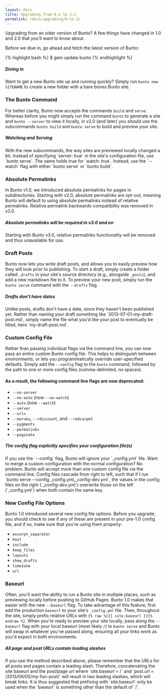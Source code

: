 ```yaml
---
layout: docs
title: Upgrading from 0.x to 2.x
permalink: /docs/upgrading/0-to-2/
---
```


Upgrading from an older version of Bunto? A few things have changed in 1.0
and 2.0 that you'll want to know about.

Before we dive in, go ahead and fetch the latest version of Bunto:

{% highlight bash %}
$ gem update bunto
{% endhighlight %}

<div class="note feature">
  <h5 markdown="1">Diving in</h5>
  <p markdown="1">Want to get a new Bunto site up and running quickly? Simply
   run <code>bunto new SITENAME</code> to create a new folder with a bare bones
   Bunto site.</p>
</div>

### The Bunto Command

For better clarity, Bunto now accepts the commands `build` and `serve`.
Whereas before you might simply run the command `bunto` to generate a site
and `bunto --server` to view it locally, in v2.0 (and later) you should
use the subcommands `bunto build` and `bunto serve` to build and preview
your site.

<div class="note info">
  <h5>Watching and Serving</h5>
  <p markdown="1">With the new subcommands, the way sites are previewed locally
   changed a bit. Instead of specifying `server: true` in the site's
   configuration file, use `bunto serve`. The same holds true for
   `watch: true`. Instead, use the `--watch` flag with either `bunto serve`
    or `bunto build`.</p>
</div>

### Absolute Permalinks

In Bunto v1.0, we introduced absolute permalinks for pages in
subdirectories. Starting with v2.0, absolute permalinks are opt-out,
meaning Bunto will default to using absolute permalinks instead of
relative permalinks. Relative permalink backwards-compatibility was removed in v3.0.

<div class="note warning" id="absolute-permalinks-warning">
  <h5 markdown="1">Absolute permalinks will be required in v3.0 and on</h5>
  <p markdown="1">
    Starting with Bunto v3.0, relative permalinks functionality will be removed and thus unavailable for use.
  </p>
</div>

### Draft Posts

Bunto now lets you write draft posts, and allows you to easily preview how
they will look prior to publishing. To start a draft, simply create a folder
called `_drafts` in your site's source directory (e.g., alongside `_posts`),
and add a new markdown file to it. To preview your new post, simply run the
`bunto serve` command with the `--drafts` flag.

<div class="note info">
  <h5 markdown="1">Drafts don't have dates</h5>
  <p markdown="1">
    Unlike posts, drafts don't have a date, since they haven't
    been published yet. Rather than naming your draft something like
    `2013-07-01-my-draft-post.md`, simply name the file what you'd like your
    post to eventually be titled, here `my-draft-post.md`.</p>
</div>

### Custom Config File

Rather than passing individual flags via the command line, you can now pass
an entire custom Bunto config file. This helps to distinguish between
environments, or lets you programmatically override user-specified
defaults. Simply add the `--config` flag to the `bunto` command, followed
by the path to one or more config files (comma-delimited, no spaces).

#### As a result, the following command line flags are now deprecated:

* `--no-server`
* `--no-auto` (now `--no-watch`)
* `--auto` (now `--watch`)
* `--server`
* `--url=`
* `--maruku`, `--rdiscount`, and `--redcarpet`
* `--pygments`
* `--permalink=`
* `--paginate`

<div class="note info">
  <h5>The config flag explicitly specifies your configuration file(s)</h5>
  <p markdown="1">If you use the `--config` flag, Bunto will ignore your
    `_config.yml` file. Want to merge a custom configuration with the normal
    configuration? No problem. Bunto will accept more than one custom config
    file via the command line. Config files cascade from right to left, such
    that if I run `bunto serve --config _config.yml,_config-dev.yml`,
    the values in the config files on the right (`_config-dev.yml`) overwrite
    those on the left (`_config.yml`) when both contain the same key.</p>
</div>

### New Config File Options

Bunto 1.0 introduced several new config file options. Before you upgrade,
you should check to see if any of these are present in your pre-1.0 config
file, and if so, make sure that you're using them properly:

* `excerpt_separator`
* `host`
* `include`
* `keep_files`
* `layouts`
* `show_drafts`
* `timezone`
* `url`

### Baseurl

Often, you'll want the ability to run a Bunto site in multiple places,
such as previewing locally before pushing to GitHub Pages. Bunto 1.0 makes
that easier with the new `--baseurl` flag. To take advantage of this
feature, first add the production `baseurl` to your site's `_config.yml`
file. Then, throughout the site, simply prefix relative URLs
with `{% raw %}{{ site.baseurl }}{% endraw %}`.
When you're ready to preview your site locally, pass along the `--baseurl`
flag with your local baseurl (most likely `/`) to `bunto serve` and Bunto
will swap in whatever you've passed along, ensuring all your links work as
you'd expect in both environments.


<div class="note warning">
  <h5 markdown="1">All page and post URLs contain leading slashes</h5>
  <p markdown="1">If you use the method described above, please remember
  that the URLs for all posts and pages contain a leading slash. Therefore,
  concatenating the site baseurl and the post/page url where
  `site.baseurl = /` and `post.url = /2013/06/05/my-fun-post/` will
  result in two leading slashes, which will break links. It is thus
  suggested that prefixing with `site.baseurl` only be used when the
  `baseurl` is something other than the default of `/`.</p>
</div>
